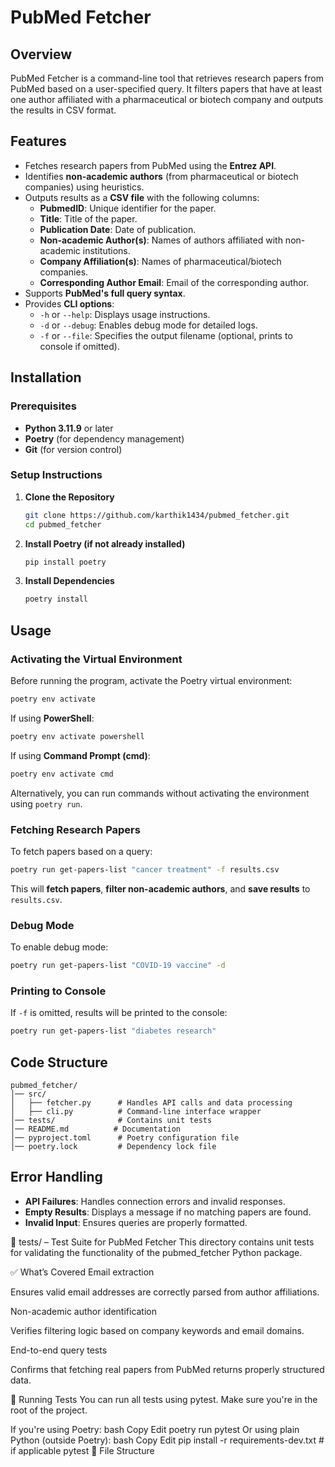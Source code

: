 # PubMed Fetcher

## Overview
PubMed Fetcher is a command-line tool that retrieves research papers from PubMed based on a user-specified query. It filters papers that have at least one author affiliated with a pharmaceutical or biotech company and outputs the results in CSV format.

## Features
- Fetches research papers from PubMed using the **Entrez API**.
- Identifies **non-academic authors** (from pharmaceutical or biotech companies) using heuristics.
- Outputs results as a **CSV file** with the following columns:
  - **PubmedID**: Unique identifier for the paper.
  - **Title**: Title of the paper.
  - **Publication Date**: Date of publication.
  - **Non-academic Author(s)**: Names of authors affiliated with non-academic institutions.
  - **Company Affiliation(s)**: Names of pharmaceutical/biotech companies.
  - **Corresponding Author Email**: Email of the corresponding author.
- Supports **PubMed's full query syntax**.
- Provides **CLI options**:
  - `-h` or `--help`: Displays usage instructions.
  - `-d` or `--debug`: Enables debug mode for detailed logs.
  - `-f` or `--file`: Specifies the output filename (optional, prints to console if omitted).

## Installation
### Prerequisites
- **Python 3.11.9** or later
- **Poetry** (for dependency management)
- **Git** (for version control)

### Setup Instructions
1. **Clone the Repository**
   ```sh
   git clone https://github.com/karthik1434/pubmed_fetcher.git
   cd pubmed_fetcher
   ```
2. **Install Poetry (if not already installed)**
   ```sh
   pip install poetry
   ```
3. **Install Dependencies**
   ```sh
   poetry install
   ```

## Usage
### Activating the Virtual Environment
Before running the program, activate the Poetry virtual environment:
```sh
poetry env activate
```
If using **PowerShell**:
```powershell
poetry env activate powershell
```
If using **Command Prompt (cmd)**:
```cmd
poetry env activate cmd
```

Alternatively, you can run commands without activating the environment using `poetry run`.

### Fetching Research Papers
To fetch papers based on a query:
```sh
poetry run get-papers-list "cancer treatment" -f results.csv
```
This will **fetch papers**, **filter non-academic authors**, and **save results** to `results.csv`.

### Debug Mode
To enable debug mode:
```sh
poetry run get-papers-list "COVID-19 vaccine" -d
```

### Printing to Console
If `-f` is omitted, results will be printed to the console:
```sh
poetry run get-papers-list "diabetes research"
```

## Code Structure
```
pubmed_fetcher/
│── src/
│   ├── fetcher.py      # Handles API calls and data processing
│   ├── cli.py          # Command-line interface wrapper
│── tests/              # Contains unit tests
│── README.md          # Documentation
│── pyproject.toml      # Poetry configuration file
│── poetry.lock         # Dependency lock file
```

## Error Handling
- **API Failures**: Handles connection errors and invalid responses.
- **Empty Results**: Displays a message if no matching papers are found.
- **Invalid Input**: Ensures queries are properly formatted.

📁 tests/ – Test Suite for PubMed Fetcher
This directory contains unit tests for validating the functionality of the pubmed_fetcher Python package.

✅ What’s Covered
Email extraction

Ensures valid email addresses are correctly parsed from author affiliations.

Non-academic author identification

Verifies filtering logic based on company keywords and email domains.

End-to-end query tests

Confirms that fetching real papers from PubMed returns properly structured data.

🧪 Running Tests
You can run all tests using pytest. Make sure you're in the root of the project.

If you're using Poetry:
bash
Copy
Edit
poetry run pytest
Or using plain Python (outside Poetry):
bash
Copy
Edit
pip install -r requirements-dev.txt  # if applicable
pytest
📂 File Structure


